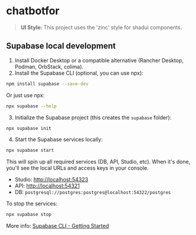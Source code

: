 # chatbotfor

> **UI Style:** This project uses the 'zinc' style for shadui components.

## Supabase local development

1. Install Docker Desktop or a compatible alternative (Rancher Desktop, Podman, OrbStack, colima).
2. Install the Supabase CLI (optional, you can use npx):

```sh
npm install supabase --save-dev
```

Or just use npx:

```sh
npx supabase --help
```

3. Initialize the Supabase project (this creates the `supabase` folder):

```sh
npx supabase init
```

4. Start the Supabase services locally:

```sh
npx supabase start
```

This will spin up all required services (DB, API, Studio, etc). When it's done, you'll see the local URLs and access keys in your console.

- Studio: [http://localhost:54323](http://localhost:54323)
- API: [http://localhost:54321](http://localhost:54321)
- DB: `postgresql://postgres:postgres@localhost:54322/postgres`

To stop the services:

```sh
npx supabase stop
```

More info: [Supabase CLI - Getting Started](https://supabase.com/docs/guides/local-development/cli/getting-started?queryGroups=access-method&access-method=studio)
